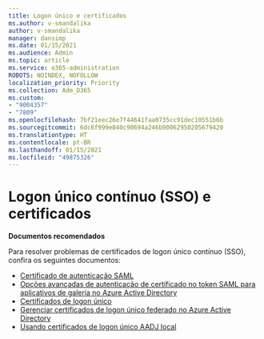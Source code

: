```yaml
---
title: Logon único e certificados
ms.author: v-smandalika
author: v-smandalika
manager: dansimp
ms.date: 01/15/2021
ms.audience: Admin
ms.topic: article
ms.service: o365-administration
ROBOTS: NOINDEX, NOFOLLOW
localization_priority: Priority
ms.collection: Adm_O365
ms.custom:
- "9004357"
- "7809"
ms.openlocfilehash: 7bf21eec26e7f44641faa0735cc91dec10551b6b
ms.sourcegitcommit: 6dc6f999e840c90694a246b90062950205679420
ms.translationtype: HT
ms.contentlocale: pt-BR
ms.lasthandoff: 01/15/2021
ms.locfileid: "49875326"
---
```

# <a name="seamless-single-sign-on-sso-and-certificates"></a>Logon único contínuo (SSO) e certificados

**Documentos recomendados**

Para resolver problemas de certificados de logon único contínuo (SSO), confira os seguintes documentos:

- [Certificado de autenticação SAML](https://docs.microsoft.com/azure/active-directory/manage-apps/configure-saml-single-sign-on#saml-signing-certificate)
- [Opções avançadas de autenticação de certificado no token SAML para aplicativos de galeria no Azure Active Directory](https://docs.microsoft.com/azure/active-directory/manage-apps/certificate-signing-options)
- [Certificados de logon único](https://docs.microsoft.com/microsoft-365/enterprise/plan-for-third-party-ssl-certificates)
- [Gerenciar certificados de logon único federado no Azure Active Directory](https://docs.microsoft.com/azure/active-directory/manage-apps/manage-certificates-for-federated-single-sign-on)
- [Usando certificados de logon único AADJ local](https://docs.microsoft.com/windows/security/identity-protection/hello-for-business/hello-hybrid-aadj-sso-cert)
